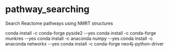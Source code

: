 # pathway_searching
 Search Reactome pathways using NMRT structures

conda install -c conda-forge pyside2 --yes
conda install -c conda-forge munkres --yes
conda install -c anaconda numpy --yes
conda install -c anaconda networkx --yes
conda install -c conda-forge neo4j-python-driver